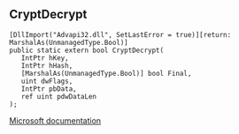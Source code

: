 ## CryptDecrypt

```
[DllImport("Advapi32.dll", SetLastError = true)][return: MarshalAs(UnmanagedType.Bool)]
public static extern bool CryptDecrypt(
   IntPtr hKey,
   IntPtr hHash,
   [MarshalAs(UnmanagedType.Bool)] bool Final,
   uint dwFlags,
   IntPtr pbData,
   ref uint pdwDataLen
);
```

[Microsoft documentation](https://docs.microsoft.com/en-us/windows/win32/api/wincrypt/nf-wincrypt-cryptdecrypt)

